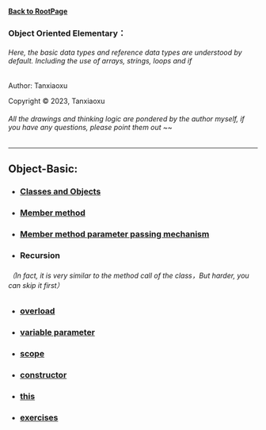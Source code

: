 #### [Back to RootPage](https://github.com/TerryTxx/CS-Diary/blob/master/README.md)

### Object Oriented Elementary：
###### Here, the basic data types and reference data types are understood by default. Including the use of arrays, strings, loops and if

Author: Tanxiaoxu

Copyright © 2023, Tanxiaoxu
###### All the drawings and thinking logic are pondered by the author myself, if you have any questions, please point them out ~~


---
## Object-Basic:
- ### [Classes and Objects](https://github.com/TerryTxx/CS-Diary/blob/master/Java-OBJ/classandObj.md)
- ### [Member method](https://github.com/TerryTxx/CS-Diary/blob/master/Java-OBJ/classandObj.md)
- ### [Member method parameter passing mechanism](https://github.com/TerryTxx/CS-Diary/blob/master/Java-OBJ/classandObj.md)

- ### Recursion
###### （In fact, it is very similar to the method call of the class，But harder, you can skip it first）
- ### [overload](https://github.com/TerryTxx/CS-Diary/blob/master/Java-OBJ/general02.md)
- ### [variable parameter](https://github.com/TerryTxx/CS-Diary/blob/master/Java-OBJ/general02.md)
- ### [scope](https://github.com/TerryTxx/CS-Diary/blob/master/Java-OBJ/general02.md)
- ### [constructor](https://github.com/TerryTxx/CS-Diary/blob/master/Java-OBJ/general02.md)
- ### [this](https://github.com/TerryTxx/CS-Diary/blob/master/Java-OBJ/general02.md)
- ### [exercises](https://github.com/TerryTxx/CS-Diary/blob/master/Java-OBJ/exerises01.md)